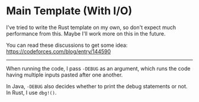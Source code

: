 # Main Template (With I/O)

I've tried to write the Rust template on my own, so don't expect much performance from this.
Maybe I'll work more on this in the future.

You can read these discussions to get some idea: https://codeforces.com/blog/entry/144590

---

When running the code, I pass `-DEBUG` as an argument, which runs the code having multiple inputs pasted after one another.

In Java, `-DEBUG` also decides whether to print the debug statements or not. In Rust, I use `dbg!()`.